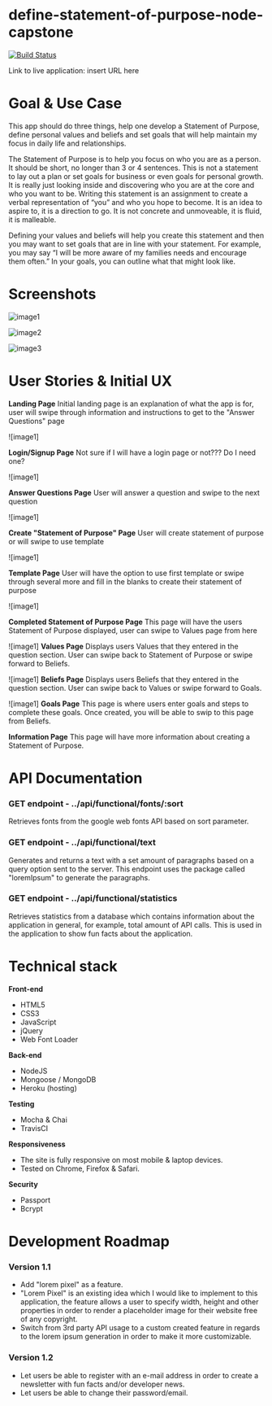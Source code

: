 # define-statement-of-purpose-node-capstone

[![Build Status](https://travis-ci.org/tobnys/webdev-toolkit-final-capstone.svg?branch=master)](https://travis-ci.org/tobnys/webdev-toolkit-final-capstone)

Link to live application: insert URL here

# Goal & Use Case

This app should do three things, help one develop a Statement of Purpose, define personal values and beliefs and set goals that will help maintain my focus in daily life and relationships.

The Statement of Purpose is to help you focus on who you are as a person. It should be short, no longer than 3 or 4 sentences. This is not a statement to lay out a plan or set goals for business or even goals for personal growth. It is really just looking inside and discovering who you are at the core and who you want to be. Writing this statement is an assignment to create a verbal representation of “you” and who you hope to become. It is an idea to aspire to,  it is a direction to go. It is not concrete and unmoveable, it is fluid, it is malleable.

Defining your values and beliefs will help you create this statement and then you may want to set goals that are in line with your statement. For example, you may say “I will be more aware of my families needs and encourage them often.” In your goals, you can outline what that might look like.



# Screenshots
![image1](https://i.gyazo.com/d25de5a06546f4518a3ebfdd07314075.png)

![image2](https://i.gyazo.com/111d6234c74eb1fc1c13944427b07c17.png)

![image3](https://i.gyazo.com/9c2cb3ba45c7387a7cbfe5981f4c3235.png)

# User Stories & Initial UX

**Landing Page**
Initial landing page is an explanation of what the app is for, user will swipe through information and instructions to get to the "Answer Questions" page

![image1]

**Login/Signup Page**
Not sure if I will have a login page or not??? Do I need one?

![image1]

**Answer Questions Page**
User will answer a question and swipe to the next question

![image1]

**Create "Statement of Purpose" Page**
User will create statement of purpose or will swipe to use template

![image1]

**Template Page**
User will have the option to use first template or swipe through several more and fill in the blanks to create their statement of purpose

![image1]

**Completed Statement of Purpose Page**
This page will have the users Statement of Purpose displayed, user can swipe to Values page from here

![image1]
**Values Page**
Displays users Values that they entered in the question section. User can swipe back to Statement of Purpose or swipe forward to Beliefs.

![image1]
**Beliefs Page**
Displays users Beliefs that they entered in the question section. User can swipe back to Values or swipe forward to Goals.

![image1]
**Goals Page**
This page is where users enter goals and steps to complete these goals. Once created, you will be able to swip to this page from Beliefs.

**Information Page**
This page will have more information about creating a Statement of Purpose.


# API Documentation
### GET endpoint - ../api/functional/fonts/:sort
Retrieves fonts from the google web fonts API based on sort parameter.

### GET endpoint - ../api/functional/text
Generates and returns a text with a set amount of paragraphs based on a query option sent to the server. This endpoint uses the package called "loremIpsum" to generate the paragraphs.

### GET endpoint - ../api/functional/statistics
Retrieves statistics from a database which contains information about the application in general, for example, total amount of API calls. This is used in the application to show fun facts about the application.

# Technical stack

**Front-end**
 * HTML5
 * CSS3
 * JavaScript
 * jQuery
 * Web Font Loader

**Back-end**
 * NodeJS
 * Mongoose / MongoDB
 * Heroku (hosting)

**Testing**
 * Mocha & Chai
 * TravisCI

**Responsiveness**
 * The site is fully responsive on most mobile & laptop devices.
 * Tested on Chrome, Firefox & Safari.

**Security**
 * Passport
 * Bcrypt

# Development Roadmap

### Version 1.1
 * Add "lorem pixel" as a feature.
 * "Lorem Pixel" is an existing idea which I would like to implement to this application, the feature allows a user to specify width, height and other properties in order to render a placeholder image for their website free of any copyright.
 * Switch from 3rd party API usage to a custom created feature in regards to the lorem ipsum generation in order to make it more customizable.

### Version 1.2
 * Let users be able to register with an e-mail address in order to create a newsletter with fun facts and/or developer news.
 * Let users be able to change their password/email.
